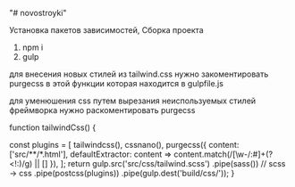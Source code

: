 "# novostroyki" 


Установка пакетов зависимостей, Сборка проекта
1. npm i
2. gulp

для внесения новых стилей из tailwind.css нужно закоментировать purgecss 
в этой функции которая находится в gulpfile.js

для уменюшения css путем вырезания неиспользуемых стилей фреймворка нужно раскоментировать purgecss

function tailwindCss() {

  const plugins = [
    tailwindcss(),
    cssnano(),
    purgecss({
      content: ['src/**/*.html'],
      defaultExtractor: content => content.match(/[\w-/:#]+(?<!:)/g) || []
    }),
  ];
  return gulp.src('src/css/tailwind.scss')
    .pipe(sass()) // scss -> css
    .pipe(postcss(plugins))
    .pipe(gulp.dest('build/css/'));
}
